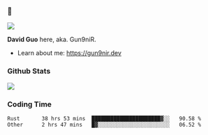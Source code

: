 ### 👋

![](https://komarev.com/ghpvc/?username=Gun9niR&label=Total+Views)

**David Guo** here, aka. Gun9niR.

- Learn about me: https://gun9nir.dev

### Github Stats

<img src="https://github-readme-stats.vercel.app/api?username=Gun9niR&count_private=true&show_icons=true&theme=vue-dark&hide_title=true">

### Coding Time

<!--START_SECTION:waka-->

```text
Rust       38 hrs 53 mins  ██████████████████████▓░░   90.58 %
Other      2 hrs 47 mins   █▓░░░░░░░░░░░░░░░░░░░░░░░   06.52 %
```

<!--END_SECTION:waka-->
